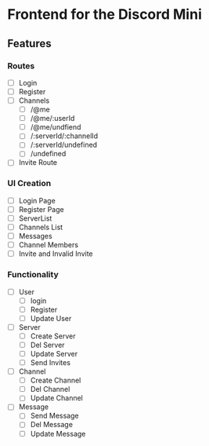 # Frontend for the Discord Mini

## Features

### Routes

- [ ] Login
- [ ] Register
- [ ] Channels
  - [ ] /@me
  - [ ] /@me/:userId
  - [ ] /@me/undfiend
  - [ ] /:serverId/:channelId
  - [ ] /:serverId/undefined
  - [ ] /undefined
- [ ] Invite Route

### UI Creation

- [ ] Login Page
- [ ] Register Page
- [ ] ServerList
- [ ] Channels List
- [ ] Messages
- [ ] Channel Members
- [ ] Invite and Invalid Invite

### Functionality

- [ ] User
  - [ ] login
  - [ ] Register
  - [ ] Update User
- [ ] Server
  - [ ] Create Server
  - [ ] Del Server
  - [ ] Update Server
  - [ ] Send Invites
- [ ] Channel
  - [ ] Create Channel
  - [ ] Del Channel
  - [ ] Update Channel
- [ ] Message
  - [ ] Send Message
  - [ ] Del Message
  - [ ] Update Message
